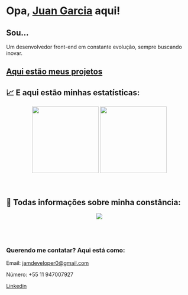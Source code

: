  # Opa, [Juan Garcia](https://www.linkedin.com/in/jeanmeira/) aqui!

## Sou...

Um desenvolvedor front-end em constante evolução, sempre buscando inovar.



## [Aqui estão meus projetos](https://github.com/JamDev0?tab=repositories)

## :chart_with_upwards_trend: E aqui estão minhas estatísticas:

<div align='center'>
  <img height="180em" src="https://github-readme-stats.vercel.app/api?username=jamdev0&show_icons=true&theme=blue-green&include_all_commits=true&count_private=true"/>
  <img height="180em" src="https://github-readme-stats.vercel.app/api/top-langs/?username=jamdev0&layout=compact&langs_count=7&theme=blue-green"/>
</div>


<br>
<br>


## 📅 Todas informações sobre minha constância:
 <div align='center'>
<a height="150em" href="http://www.github.com/JamDev0"><img src="https://github-readme-streak-stats.herokuapp.com/?user=JamDev0&stroke=2ea043&background=171717&ring=3382ed&fire=3382ed&currStreakNum=0bd967&currStreakLabel=3382ed&sideNums=0bd967&sideLabels=3382ed&dates=0bd967&hide_border=true" /></a>
</div>


<br>
<br>
<br>


### Querendo me contatar? Aqui está como:

Email: jamdeveloper0@gmail.com

Número: +55 11 947007927

[Linkedin](https://www.linkedin.com/in/juan-garcia-5b8951214/) 

